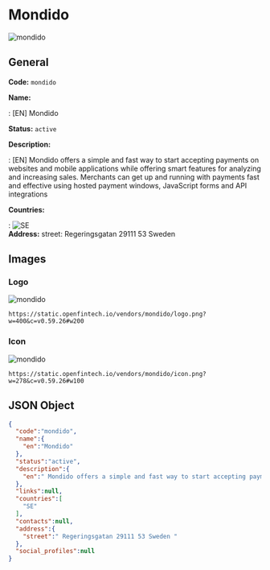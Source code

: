 
# Mondido 
![mondido](https://static.openfintech.io/vendors/mondido/logo.png?w=400&c=v0.59.26#w200)  

## General 
 
**Code:** `mondido` 
 
**Name:** 
 
:	[EN] Mondido 
 
**Status:** `active` 
 
**Description:** 
 
: [EN]  Mondido offers a simple and fast way to start accepting payments on websites and mobile applications while offering smart features for analyzing and increasing sales. Merchants can get up and running with payments fast and effective using hosted payment windows, JavaScript forms and API integrations  
 
 
**Countries:** 
 
:	![SE](https://cdnjs.cloudflare.com/ajax/libs/flag-icon-css/3.3.0/flags/4x3/se.svg#w24)  
**Address:** 
street:  Regeringsgatan 29111 53 Sweden  

## Images 

### Logo 
 
![mondido](https://static.openfintech.io/vendors/mondido/logo.png?w=400&c=v0.59.26#w200)  

```
https://static.openfintech.io/vendors/mondido/logo.png?w=400&c=v0.59.26#w200
```  

### Icon 
 
![mondido](https://static.openfintech.io/vendors/mondido/icon.png?w=278&c=v0.59.26#w100)  

```
https://static.openfintech.io/vendors/mondido/icon.png?w=278&c=v0.59.26#w100
```  

## JSON Object 

```json
{
  "code":"mondido",
  "name":{
    "en":"Mondido"
  },
  "status":"active",
  "description":{
    "en":" Mondido offers a simple and fast way to start accepting payments on websites and mobile applications while offering smart features for analyzing and increasing sales. Merchants can get up and running with payments fast and effective using hosted payment windows, JavaScript forms and API integrations "
  },
  "links":null,
  "countries":[
    "SE"
  ],
  "contacts":null,
  "address":{
    "street":" Regeringsgatan 29111 53 Sweden "
  },
  "social_profiles":null
}
```  
